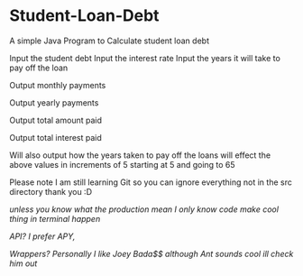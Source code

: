 # Student-Loan-Debt
A simple Java Program to Calculate student loan debt

Input the student debt 
Input the interest rate
Input the years it will take to pay off the loan

Output monthly payments

Output yearly payments

Output total amount paid 

Output total interest paid

Will also output how the years taken to pay off the loans will effect the above values in increments of 5 starting at 5 and going to 65 

Please note I am still learning Git so you can ignore everything not in the src directory thank you :D

*unless you know what the production mean I only know code make cool thing in terminal happen*

*API? I prefer APY,*

*Wrappers? Personally I like Joey Bada$$ although Ant sounds cool ill check him out*
